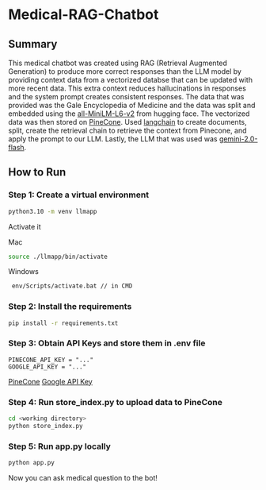 # Medical-RAG-Chatbot

## Summary
This medical chatbot was created using RAG (Retrieval Augmented Generation) to produce 
more correct responses than the LLM model by providing context data from a vectorized databse that can be updated with more recent data. This extra context reduces hallucinations in responses and the system prompt creates consistent responses. The data that was provided was the Gale Encyclopedia of Medicine and the data was split and embedded using the [all-MiniLM-L6-v2](https://huggingface.co/sentence-transformers/all-MiniLM-L6-v2) from hugging face. The vectorized data was then stored on [PineCone](https://www.pinecone.io/). Used [langchain](https://python.langchain.com/docs/introduction/) to create documents, split, create the retrieval chain to retrieve the context from Pinecone, and apply the prompt to our LLM. Lastly, the LLM that was used was [gemini-2.0-flash](https://aistudio.google.com/prompts/new_chat?model=gemini-2.0-flash-exp). 

## How to Run 

### Step 1: Create a virtual environment 
```bash
python3.10 -m venv llmapp
```

Activate it

Mac
```bash
source ./llmapp/bin/activate
```

Windows
```bash
 env/Scripts/activate.bat // in CMD
 ```

### Step 2: Install the requirements 
```bash
pip install -r requirements.txt
```

### Step 3: Obtain API Keys and store them in .env file 
```base
PINECONE_API_KEY = "..."
GOOGLE_API_KEY = "..."
```
[PineCone](https://www.pinecone.io/)
[Google API Key](https://ai.google.dev/gemini-api/docs/api-key)


### Step 4: Run store_index.py to upload data to PineCone
```bash
cd <working directory>
python store_index.py
```

### Step 5: Run app.py locally
```bash
python app.py
```

Now you can ask medical question to the bot! 
